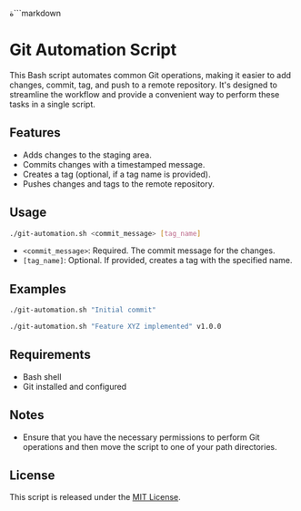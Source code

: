 ة```markdown
# Git Automation Script

This Bash script automates common Git operations, making it easier to add changes, commit, tag, and push to a remote repository. It's designed to streamline the workflow and provide a convenient way to perform these tasks in a single script.

## Features

- Adds changes to the staging area.
- Commits changes with a timestamped message.
- Creates a tag (optional, if a tag name is provided).
- Pushes changes and tags to the remote repository.

## Usage

```bash
./git-automation.sh <commit_message> [tag_name]
```

- `<commit_message>`: Required. The commit message for the changes.
- `[tag_name]`: Optional. If provided, creates a tag with the specified name.

## Examples

```bash
./git-automation.sh "Initial commit"
```

```bash
./git-automation.sh "Feature XYZ implemented" v1.0.0
```

## Requirements

- Bash shell
- Git installed and configured

## Notes

- Ensure that you have the necessary permissions to perform Git operations and then move the script to one of your path directories.

## License

This script is released under the [MIT License](LICENSE).
